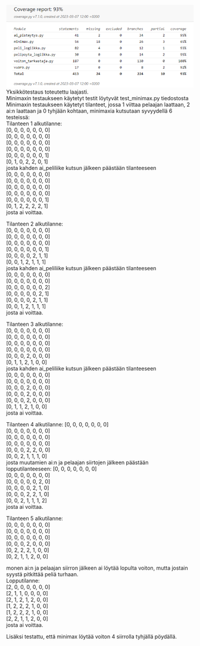 ![Kattavuusraportti](https://github.com/BigJackz/connect4/blob/master/Dokumentit/testikattavuus%207.3.2023.png)  
Yksikkötestaus toteutettu laajasti.  
Minimaxin testaukseen käytetyt testit löytyvät test_minimax.py tiedostosta  
Minimaxin testaukseen käytetyt tilanteet, jossa 1 viittaa pelaajan laattaan, 2 ai:n laattaan ja 0 tyhjään kohtaan, minimaxia kutsutaan syvyydellä 6 testeissä:  
Tilanteen 1 alkutilanne:  
[0, 0, 0, 0, 0, 0, 0]  
[0, 0, 0, 0, 0, 0, 0]  
[0, 0, 0, 0, 0, 0, 0]  
[0, 0, 0, 0, 0, 0, 0]  
[0, 0, 0, 0, 0, 0, 1]  
[0, 1, 0, 2, 2, 0, 1]  
josta kahden ai_peliliike kutsun jälkeen päästään tilanteeseen  
[0, 0, 0, 0, 0, 0, 0]  
[0, 0, 0, 0, 0, 0, 0]  
[0, 0, 0, 0, 0, 0, 0]  
[0, 0, 0, 0, 0, 0, 0]  
[0, 0, 0, 0, 0, 0, 1]  
[0, 1, 2, 2, 2, 2, 1]  
josta ai voittaa.  
  
Tilanteen 2 alkutilanne:  
[0, 0, 0, 0, 0, 0, 0]  
[0, 0, 0, 0, 0, 0, 0]  
[0, 0, 0, 0, 0, 0, 0]  
[0, 0, 0, 0, 0, 0, 1]  
[0, 0, 0, 0, 2, 1, 1]  
[0, 0, 1, 2, 1, 1, 1]  
josta kahden ai_peliliike kutsun jälkeen päästään tilanteeseen  
[0, 0, 0, 0, 0, 0, 0]  
[0, 0, 0, 0, 0, 0, 0]  
[0, 0, 0, 0, 0, 0, 2]  
[0, 0, 0, 0, 0, 2, 1]  
[0, 0, 0, 0, 2, 1, 1]  
[0, 0, 1, 2, 1, 1, 1]  
josta ai voittaa.  
  
Tilanteen 3 alkutilanne:  
[0, 0, 0, 0, 0, 0, 0]  
[0, 0, 0, 0, 0, 0, 0]  
[0, 0, 0, 0, 0, 0, 0]  
[0, 0, 0, 0, 0, 0, 0]  
[0, 0, 0, 2, 0, 0, 0]  
[0, 1, 1, 2, 1, 0, 0]  
josta kahden ai_peliliike kutsun jälkeen päästään tilanteeseen  
[0, 0, 0, 0, 0, 0, 0]  
[0, 0, 0, 0, 0, 0, 0]  
[0, 0, 0, 2, 0, 0, 0]  
[0, 0, 0, 2, 0, 0, 0]  
[0, 0, 0, 2, 0, 0, 0]  
[0, 1, 1, 2, 1, 0, 0]  
josta ai voittaa.  
  
Tilanteen 4 alkutilanne:
[0, 0, 0, 0, 0, 0, 0]  
[0, 0, 0, 0, 0, 0, 0]  
[0, 0, 0, 0, 0, 0, 0]  
[0, 0, 0, 0, 0, 0, 0]  
[0, 0, 0, 2, 2, 0, 0]  
[0, 0, 2, 1, 1, 1, 0]  
josta muutamien ai:n ja pelaajan siirtojen jälkeen päästään lopputilanteeseen:
[0, 0, 0, 0, 0, 0, 0]  
[0, 0, 0, 0, 0, 0, 0]  
[0, 0, 0, 0, 0, 2, 0]  
[0, 0, 0, 0, 2, 1, 0]  
[0, 0, 0, 2, 2, 1, 0]  
[0, 0, 2, 1, 1, 1, 2]  
josta ai voittaa.  
  
Tilanteen 5 alkutilanne:  
[0, 0, 0, 0, 0, 0, 0]  
[0, 0, 0, 0, 0, 0, 0]  
[0, 0, 0, 0, 0, 0, 0]  
[0, 0, 0, 2, 0, 0, 0]  
[0, 2, 2, 2, 1, 0, 0]  
[0, 2, 1, 1, 2, 0, 0]  
  
monen ai:n ja pelaajan siirron jälkeen ai löytää lopulta voiton, mutta jostain syystä pitkittää peliä turhaan.  
Lopputilanne:  
[2, 0, 0, 0, 0, 0, 0]  
[2, 1, 1, 0, 0, 0, 0]  
[2, 1, 2, 1, 2, 0, 0]  
[1, 2, 2, 2, 1, 0, 0]  
[1, 2, 2, 2, 1, 0, 0]  
[2, 2, 1, 1, 2, 0, 0]  
josta ai voittaa.  
  
Lisäksi testattu, että minimax löytää voiton 4 siirrolla tyhjällä pöydällä.  
















